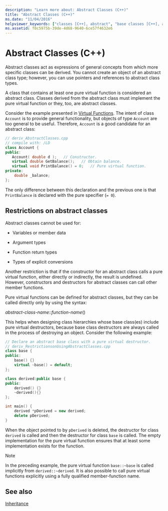 ```yaml
---
description: "Learn more about: Abstract Classes (C++)"
title: "Abstract Classes (C++)"
ms.date: "11/04/2016"
helpviewer_keywords: ["classes [C++], abstract", "base classes [C++], abstract classes [C++]", "abstract classes [C++]", "derived classes [C++], abstract classes [C++]"]
ms.assetid: f0c5975b-39de-4d68-9640-6ce57f4632e6
---
```

# Abstract Classes (C++)

Abstract classes act as expressions of general concepts from which more specific classes can be derived. You cannot create an object of an abstract class type; however, you can use pointers and references to abstract class types.

A class that contains at least one pure virtual function is considered an abstract class. Classes derived from the abstract class must implement the pure virtual function or they, too, are abstract classes.

Consider the example presented in [Virtual Functions](../cpp/virtual-functions.md). The intent of class `Account` is to provide general functionality, but objects of type `Account` are too general to be useful. Therefore, `Account` is a good candidate for an abstract class:

```cpp
// deriv_AbstractClasses.cpp
// compile with: /LD
class Account {
public:
   Account( double d );   // Constructor.
   virtual double GetBalance();   // Obtain balance.
   virtual void PrintBalance() = 0;   // Pure virtual function.
private:
    double _balance;
};
```

The only difference between this declaration and the previous one is that `PrintBalance` is declared with the pure specifier (`= 0`).

## Restrictions on abstract classes

Abstract classes cannot be used for:

- Variables or member data

- Argument types

- Function return types

- Types of explicit conversions

Another restriction is that if the constructor for an abstract class calls a pure virtual function, either directly or indirectly, the result is undefined. However, constructors and destructors for abstract classes can call other member functions.

Pure virtual functions can be defined for abstract classes, but they can be called directly only by using the syntax:

*abstract-class-name*::*function-name*()

This helps when designing class hierarchies whose base class(es) include pure virtual destructors, because base class destructors are always called in the process of destroying an object. Consider the following example:

```cpp
// Declare an abstract base class with a pure virtual destructor.
// deriv_RestrictionsonUsingAbstractClasses.cpp
class base {
public:
    base() {}
    virtual ~base() = default;
};

class derived:public base {
public:
    derived() {}
    ~derived(){}
};

int main() {
    derived *pDerived = new derived;
    delete pDerived;
}
```

When the object pointed to by `pDerived` is deleted, the destructor for class `derived` is called and then the destructor for class `base` is called. The empty implementation for the pure virtual function ensures that at least some implementation exists for the function.

> [!NOTE]
> In the preceding example, the pure virtual function `base::~base` is called implicitly from `derived::~derived`. It is also possible to call pure virtual functions explicitly using a fully qualified member-function name.

## See also

[Inheritance](../cpp/inheritance-cpp.md)
